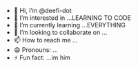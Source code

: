 - 👋 Hi, I’m @deefi-dot
- 👀 I’m interested in ...LEARNING TO CODE
- 🌱 I’m currently learning ...EVERYTHING
- 💞️ I’m looking to collaborate on ...
- 📫 How to reach me ...
- 😄 Pronouns: ...
- ⚡ Fun fact: ...im him

<!---
deefi-dot/deefi-dot is a ✨ special ✨ repository because its `README.md` (this file) appears on your GitHub profile.
You can click the Preview link to take a look at your changes.
--->
